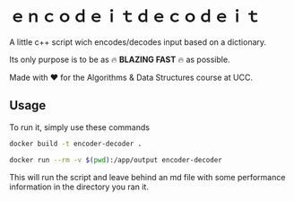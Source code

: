 # ｅｎｃｏｄｅｉｔｄｅｃｏｄｅｉｔ

A little c++ script wich encodes/decodes input based on a dictionary.

Its only purpose is to be as 🔥 **BLAZING FAST** 🔥 as possible.

Made with ❤ for the Algorithms & Data Structures course at UCC.

## Usage

To run it, simply use these commands

```bash
docker build -t encoder-decoder .
```
```bash
docker run --rm -v $(pwd):/app/output encoder-decoder 
```

This will run the script and leave behind an md file with some performance information in the directory you ran it.
